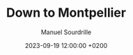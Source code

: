 ---
layout: post
title: "Down to Montpellier"
date: 2023-09-19 12:00:00 +0200
permalink: "down-to-montpellier.html"

featured: "yes"
tags: "new"
author: "Manuel Sourdrille"
displayed_date: "September 19, 2023"
article_id: "article_2023-09-19"
collection_id: "collection_bourges-agde"

link_collection: bikepacking-bourges-agde.html
active_collection: "Bikepacking from Bourges to Agde"
day_start: "1"
day_end: "3"
intro: "The journey kicks off in Nantes and heads towards the charming Bay of Bourgneuf. Nowadays, the area is all about oyster and salt farming, giving the scenery a unique touch. Once you move past the bay and cruise from La-Barre-de-Monts to La-Faute-sur-Mer, you'll notice the coastline is mostly urbanized, though its inhabitants remain sparse during the winter months. Scattered along the shoreline are pockets of dunes and pine forests, standing guard over the wetlands nestled farther inland. Moving on from La Faute-sur-Mer, you'll discover the Baie de l'Aiguillon, where the river La Sèvre Nortaise joins the Atlantic Ocean – a bustling hub for bird migrations. Following a pause in La Rochelle, I decided to switch from the EV1 to the V92, also known as La Flow Vélo, which led me towards Saintes. As I made my way to Saintes, a subtle transformation began to unfold, altering the landscape, vegetation, and architectural character that surrounded me."

statistics_duration: "6 days"
statistics_distance: "350 km"
statistics_ascent: "920 m"
statistics_surface: "24% unpaved"
statistics_highest_elevation: "40 m"
statistics_lowest_elevation: "0 m"

highlights_1_title: "Bay of Bourgneuf"
highlights_1_description: "Nestled between land and sea, the Bay of Bourgneuf is a charming and picturesque bay where oyster and salt farming create a harmonious landscape."
highlights_2_title: "Sandy dunes and pine forests"
highlights_2_description: "Despite being urbanized, while cycling along the EV1 between La-Barre-de-Monts and La-Faute-sur-Mer, you'll come across beautiful patches of sandy dunes and pine forests. Moreover, you'll be treated to the gentle and constant embrace of the ocean breeze."

img_thumbnail: assets/img/collection_bourges-agde_article_2023-09-19_thumbnail.jpg
img_bg: "article_2023-09-19"
---
